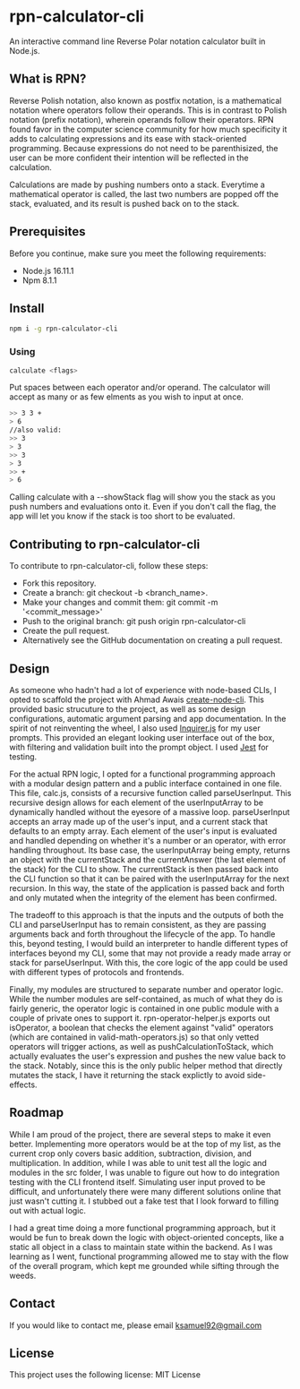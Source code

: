 # rpn-calculator-cli
An interactive command line Reverse Polar notation calculator built in Node.js.

## What is RPN?
  Reverse Polish notation, also known as postfix notation, is a mathematical notation where operators follow their operands. This is in contrast to Polish notation (prefix notation), wherein operands follow their operators. RPN  found favor in the computer science community for how much specificity it adds to calculating expressions and its ease with stack-oriented programming. Because expressions do not need to be parenthisized, the user can be more confident their intention will be reflected in the calculation.
  
  Calculations are made by pushing numbers onto a stack. Everytime a mathematical operator is called, the last two numbers are popped off the stack, evaluated, and its result is pushed back on to the stack.
  
## Prerequisites

Before you continue, make sure you meet the following requirements:
- Node.js 16.11.1
- Npm 8.1.1

## Install
```bash
npm i -g rpn-calculator-cli
```

### Using
```bash
calculate <flags>
```

Put spaces between each operator and/or operand. The calculator will accept as many or as few elments as you wish to input at once.
```bash
>> 3 3 +
> 6
//also valid:
>> 3
> 3
>> 3
> 3
>> +
> 6
```
Calling calculate with a --showStack flag will show you the stack as you push numbers and evaluations onto it. Even if you don't call the flag, the app will let you know if the stack is too short to be evaluated.

## Contributing to rpn-calculator-cli

To contribute to rpn-calculator-cli, follow these steps:

- Fork this repository.
- Create a branch: git checkout -b <branch_name>.
- Make your changes and commit them: git commit -m '<commit_message>'
- Push to the original branch: git push origin rpn-calculator-cli
- Create the pull request.
- Alternatively see the GitHub documentation on creating a pull request.

## Design
  As someone who hadn't had a lot of experience with node-based CLIs, I opted to scaffold the project with Ahmad Awais [create-node-cli](https://github.com/ahmadawais/create-node-cli). This provided basic strucuture to the project, as well as some design configurations, automatic argument parsing and app documentation. In the spirit of not reinventing the wheel, I also used [Inquirer.js](https://www.npmjs.com/package/inquirer) for my user prompts. This provided an elegant looking user interface out of the box, with filtering and validation built into the prompt object. I used [Jest](https://github.com/facebook/jest) for testing.
  
  For the actual RPN logic, I opted for a functional programming approach with a modular design pattern and a public interface contained in one file. This file, calc.js, consists of a recursive function called parseUserInput. This recursive design allows for each element of the userInputArray to be dynamically handled without the eyesore of a massive loop. parseUserInput accepts an array made up of the user's input, and a current stack that defaults to an empty array. Each element of the user's input is evaluated and handled depending on whether it's a number or an operator, with error handling throughout. Its base case, the userInputArray being empty, returns an object with the currentStack and the currentAnswer (the last element of the stack) for the CLI to show. The currentStack is then passed back into the CLI function so that it can be paired with the userInputArray for the next recursion. In this way, the state of the application is passed back and forth and only mutated when the integrity of the element has been confirmed.
  
  The tradeoff to this approach is that the inputs and the outputs of both the CLI and parseUserInput has to remain consistent, as they are passing arguments back and forth  throughout the lifecycle of the app. To handle this, beyond testing, I would build an interpreter to handle different types of interfaces beyond my CLI, some that may not provide a ready made array or stack for parseUserInput. With this, the core logic of the app could be used with different types of protocols and frontends.
  
Finally, my modules are structured to separate number and operator logic. While the number modules are self-contained, as much of what they do is fairly generic, the operator logic is contained in one public module with a couple of private ones to support it. rpn-operator-helper.js exports out isOperator, a boolean that checks the element against "valid" operators (which are contained in valid-math-operators.js) so that only vetted operators will trigger actions, as well as pushCalculationToStack, which actually evaluates the user's expression and pushes the new value back to the stack. Notably, since this is the only public helper method that directly mutates the stack, I have it returning the stack explictly to avoid side-effects.
  
## Roadmap
While I am proud of the project, there are several steps to make it even better. Implementing more operators would be at the top of my list, as the current crop only covers basic addition, subtraction, division, and multiplication. In addition, while I was able to unit test all the logic and modules in the src folder, I was unable to figure out how to do integration testing with the CLI frontend itself. Simulating user input proved to be difficult, and unfortunately there were many different solutions online that just wasn't cutting it. I stubbed out a fake test that I look forward to filling out with actual logic.

I had a great time doing a more functional programming approach, but it would be fun to break down the logic with object-oriented concepts, like a static all object in a class to maintain state within the backend. As I was learning as I went, functional programming allowed me to stay with the flow of the overall program, which kept me grounded while sifting through the weeds.

## Contact

If you would like to contact me, please email ksamuel92@gmail.com

## License

This project uses the following license: MIT License
